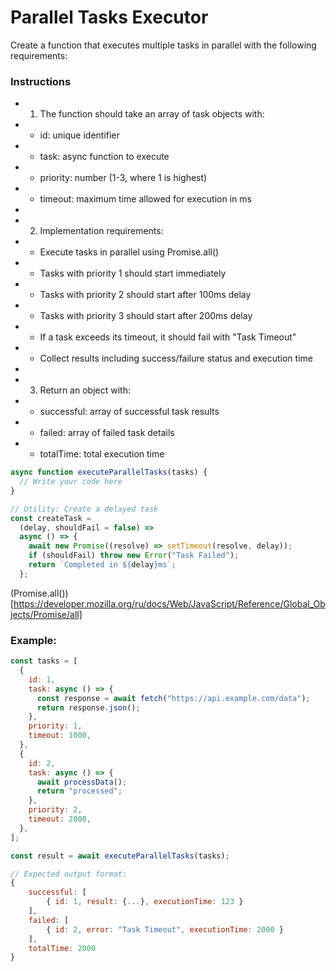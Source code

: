 # Parallel Tasks Executor

Create a function that executes multiple tasks in parallel with the following requirements:

### Instructions

- 1.  The function should take an array of task objects with:
- - id: unique identifier
- - task: async function to execute
- - priority: number (1-3, where 1 is highest)
- - timeout: maximum time allowed for execution in ms
-
- 2.  Implementation requirements:
- - Execute tasks in parallel using Promise.all()
- - Tasks with priority 1 should start immediately
- - Tasks with priority 2 should start after 100ms delay
- - Tasks with priority 3 should start after 200ms delay
- - If a task exceeds its timeout, it should fail with "Task Timeout"
- - Collect results including success/failure status and execution time
-
- 3.  Return an object with:
- - successful: array of successful task results
- - failed: array of failed task details
- - totalTime: total execution time

```js
async function executeParallelTasks(tasks) {
  // Write your code here
}

// Utility: Create a delayed task
const createTask =
  (delay, shouldFail = false) =>
  async () => {
    await new Promise((resolve) => setTimeout(resolve, delay));
    if (shouldFail) throw new Error("Task Failed");
    return `Completed in ${delay}ms`;
  };
```

(Promise.all())[https://developer.mozilla.org/ru/docs/Web/JavaScript/Reference/Global_Objects/Promise/all]

### Example:

```js
const tasks = [
  {
    id: 1,
    task: async () => {
      const response = await fetch("https://api.example.com/data");
      return response.json();
    },
    priority: 1,
    timeout: 1000,
  },
  {
    id: 2,
    task: async () => {
      await processData();
      return "processed";
    },
    priority: 2,
    timeout: 2000,
  },
];

const result = await executeParallelTasks(tasks);
```

```js
// Expected output format:
{
    successful: [
        { id: 1, result: {...}, executionTime: 123 }
    ],
    failed: [
        { id: 2, error: "Task Timeout", executionTime: 2000 }
    ],
    totalTime: 2000
}
```
